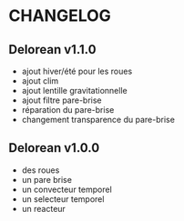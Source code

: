 # CHANGELOG

## Delorean v1.1.0

- ajout hiver/été pour les roues
- ajout clim
- ajout lentille gravitationnelle
- ajout filtre pare-brise
- réparation du pare-brise
- changement transparence du pare-brise

## Delorean v1.0.0

- des roues
- un pare brise
- un convecteur temporel
- un selecteur temporel
- un reacteur

